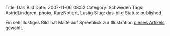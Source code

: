 Title: Das Bild
Date: 2007-11-06 08:52
Category: Schweden
Tags: AstridLindgren, photo, KurzNotiert, Lustig
Slug: das-bild
Status: published

Ein sehr lustiges Bild hat Malte auf Spreeblick zur Illustration [dieses
Artikels](http://www.spreeblick.com/2007/11/05/friede-den-drogen/)
gewählt.

